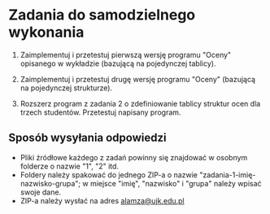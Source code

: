 Zadania do samodzielnego wykonania
==================================

1. Zaimplementuj i przetestuj pierwszą wersję programu "Oceny" opisanego w wykładzie (bazującą na pojedynczej tablicy).

2. Zaimplementuj i przetestuj drugę wersję programu "Oceny" (bazującą na pojedynczej strukturze).

3. Rozszerz program z zadania 2 o zdefiniowanie tablicy struktur ocen dla trzech studentów. Przetestuj napisany program.  

Sposób wysyłania odpowiedzi
---------------------------
- Pliki źródłowe każdego z zadań powinny się znajdować w osobnym folderze o nazwie "1", "2" itd.
- Foldery należy spakować do jednego ZIP-a o nazwie "zadania-1-imię-nazwisko-grupa"; w miejsce "imię", "nazwisko" i "grupa" należy wpisać swoje dane.
- ZIP-a należy wysłać na adres alamza@ujk.edu.pl
